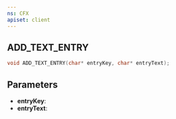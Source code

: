 ```yaml
---
ns: CFX
apiset: client
---
```

## ADD_TEXT_ENTRY

```c
void ADD_TEXT_ENTRY(char* entryKey, char* entryText);
```


## Parameters
* **entryKey**: 
* **entryText**: 


